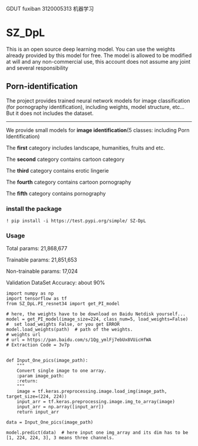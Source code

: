 GDUT fuxiban 3120005313 机器学习
# SZ_DpL
This is an open source deep learning model. You can use the weights already provided by this model for free.
The model is allowed to be modified at will and any non-commercial use, this account does not assume any joint and several responsibility

## Porn-identification
The project provides trained neural network models for image classification (for pornography identification), including weights, model structure, etc...  But it does not includes the dataset.



****


We provide small models for **image identification**(5 classes: including Porn Identification)

The **first** category includes landscape, humanities, fruits and etc. 

The **second** category contains cartoon category

The **third** category contains erotic lingerie

The **fourth** category contains cartoon pornography

The **fifth** category contains pornography


### install the package
```
! pip install -i https://test.pypi.org/simple/ SZ-DpL 
```

### Usage

Total params: 21,868,677

Trainable params: 21,851,653

Non-trainable params: 17,024

Validation DataSet Accuracy: about 90%
```
import numpy as np
import tensorflow as tf
from SZ_DpL.PI_resnet34 import get_PI_model

# here, the weights have to be download on Baidu Netdisk yourself...
model = get_PI_model(image_size=224, class_num=5, load_weights=False)  #  set load_weights False, or you get ERROR
model.load_weights(path)  # path of the weights.
# weights url
# url = https://pan.baidu.com/s/1Qg_ymlFj7ebUx8VUicHfWA
# Extraction Code = 3v7p


def Input_One_pics(image_path):
    """
    Convert single image to one array.
    :param image_path:
    :return:
    """
    image = tf.keras.preprocessing.image.load_img(image_path, target_size=(224, 224))
    input_arr = tf.keras.preprocessing.image.img_to_array(image)
    input_arr = np.array([input_arr])
    return input_arr
   
data = Input_One_pics(image_path)

model.predict(data)  # here input one img_array and its dim has to be [1, 224, 224, 3], 3 means three channels.  
```

